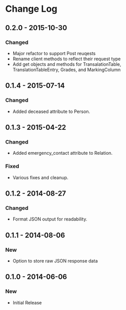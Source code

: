 # Change Log

## 0.2.0 - 2015-10-30
### Changed
- Major refactor to support Post reuqests
- Rename client methods to reflect their request type
- Add get objects and methods for TransalationTable, TranslationTableEntry, Grades, and MarkingColumn

## 0.1.4 - 2015-07-14
### Changed
- Added deceased attribute to Person.

## 0.1.3 - 2015-04-22
### Changed
- Added emergency_contact attribute to Relation.

### Fixed
- Various fixes and cleanup.

## 0.1.2 - 2014-08-27
### Changed
- Format JSON output for readability.

## 0.1.1 - 2014-08-06
### New
- Option to store raw JSON response data

## 0.1.0 - 2014-06-06
### New
- Initial Release

